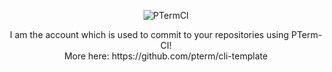 <p align="center">
    <a>
    <img src="https://github-readme-stats.vercel.app/api?username=ptermci&theme=dracula&text_color=fff&include_all_commits=true&count_private=true&show_icons=true&hide=stars" alt="PTermCI" />
    </a>
</p>

<p align="center">
I am the account which is used to commit to your repositories using PTerm-CI!
<br/>
More here: https://github.com/pterm/cli-template
</p>
